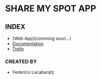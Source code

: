 # SHARE MY SPOT APP

## INDEX

- [Web App](comming soon...)
- [Documentation](https://github.com/FedeLacabaratz/share-my-spot-app/blob/master/share-my-spot-doc/README.md)
- [Trello](https://trello.com/b/T1biXFk4/share-my-spot)


### CREATED BY

- Federico Lacabaratz


